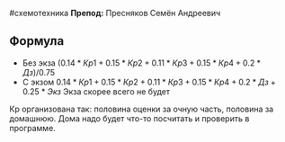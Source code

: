 #схемотехника
**Препод:** Пресняков Семён Андреевич

## Формула
- Без экза $(0.14 * Кр1 + 0.15 * Кр2 + 0.11 * Кр3 + 0.15 * Кр4 + 0.2 * Дз) / 0.75$
- С экзом $0.14 * Кр1 + 0.15 * Кр2 + 0.11 * Кр3 + 0.15 * Кр4 + 0.2 * Дз + 0.25 *  Экз$
Экза скорее всего не будет

Кр организована так: половина оценки за очную часть, половина за домашнюю. Дома надо будет что-то посчитать и проверить в программе.